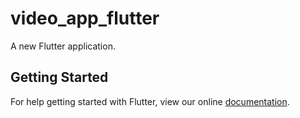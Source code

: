 # video_app_flutter

A new Flutter application.

## Getting Started

For help getting started with Flutter, view our online
[documentation](https://flutter.io/).
